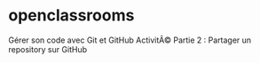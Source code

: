 # openclassrooms
Gérer son code avec Git et GitHub
ActivitÃ© Partie 2 : Partager un repository sur GitHub
